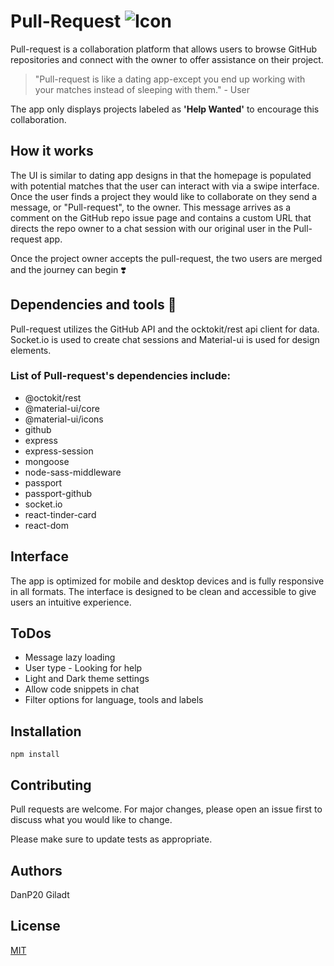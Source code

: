 # Pull-Request ![Icon]('https://drive.google.com/file/d/1EsXGS-VPb1IVvzewiU6uwZr5FeAuG8pN/view?usp=sharing' "logo")
 
Pull-request is a collaboration platform that allows users to browse GitHub repositories and connect with the owner to offer assistance on their project.
 
>"Pull-request is like a dating app-except you end up working with your matches instead of sleeping with them." - User
 
The app only displays projects labeled as <strong>'Help Wanted'</strong> to encourage this collaboration.
 
## How it works 
The UI is similar to dating app designs in that the homepage is populated with potential matches that the user can interact with via a swipe interface. Once the user finds a project they would like to collaborate on they send a message, or "Pull-request", to the owner. This message arrives as a comment on the GitHub repo issue page and contains a custom URL that directs the repo owner to a chat session with our original user in the Pull-request app.  
 
Once the project owner accepts the pull-request, the two users are merged and the journey can begin ❣️
 
## Dependencies and tools 🧰
 
Pull-request utilizes the GitHub API and the ocktokit/rest api client for data. Socket.io is used to create chat sessions and Material-ui is used for design elements. 
 
### List of Pull-request's dependencies include:
* @octokit/rest
* @material-ui/core
* @material-ui/icons
* github
* express
* express-session
* mongoose
* node-sass-middleware
* passport
* passport-github
* socket.io
* react-tinder-card
* react-dom

## Interface
The app is optimized for mobile and desktop devices and is fully responsive in all formats. The interface is designed to be clean and accessible to give users an intuitive experience.

## ToDos

* Message lazy loading
* User type - Looking for help 
* Light and Dark theme settings
* Allow code snippets in chat
* Filter options for language, tools and labels

## Installation


```npm
npm install 
```


## Contributing
Pull requests are welcome. For major changes, please open an issue first to discuss what you would like to change.

Please make sure to update tests as appropriate.

## Authors
DanP20
Giladt

## License
[MIT](https://choosealicense.com/licenses/mit/)